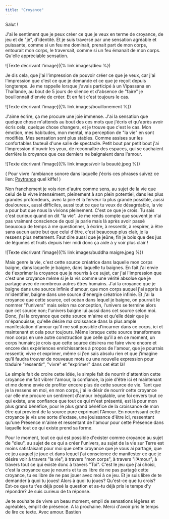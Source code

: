 ```yaml
---
title: "Croyance"
---
```

Salut !

J'ai le sentiment que je peux créer ce que je veux en terme de croyance, de jeu et de "je", d'identité.
Et je suis traversé par une sensation agréable et puissante, comme si un feu me dominait, prenait part de mon corps, entourait mon corps, le traversait, comme si un feu émanait de mon corps. Qu'elle appréciable sensation.

![Texte décrivant l'image]({% link images/dieu %})

Je dis cela, que j'ai l'impression de pouvoir créer ce que je veux, car j'ai l'impression que c'est ce que je demande et ce que je reçoit depuis longtemps.
Je me rappelle lorsque j'avais participé à un Vipassana en Thaïlande, au bout de 5 jours de silence et d'absence de "faire" je bouillonnait d'envie de créer.
Et en fait c'est toujours le cas.

![Texte décrivant l'image]({% link images/bouillonement %})

J'aime écrire, ça me procure une joie immense. J'ai la sensation que quelque chose m'attends au bout des ces mots que j'écris et qu'après avoir écris cela, quelque chose changera, et je trouve que c'est le cas. 
Mon émotion, mes habitudes, mon mental, ma perception de "la vie" en sont modifiés. Mes sensation sont plus stables. Comme assises sur les confortables fauteuil d'une salle de spectacle.
Petit bout par petit bout j'ai l'impression d'ouvrir les yeux, de reconnaître des espaces, qui se cachaient derrière la croyance que ces derniers ne baignaient dans l'amour.

![Texte décrivant l'image]({% link images/voir la beauté.jpeg %})

( Pour vivre l'ambiance sonore dans laquelle j'écris ces phrases suivez ce lien: <a href="https://www.youtube.com/watch?v=D2YuHXtrgZk">Psytrance</a>
 quel kiffe! )

Non franchement je vois rien d'autre comme sens, au sujet de la vie que celui de la vivre intensément, pleinement à son plein potentiel, dans les plus grandes profondeurs, avec la joie et la ferveur la plus grande possible, aussi douloureux, aussi difficiles, aussi tout ce que tu veux de désagréable, la vie a pour but que nous la vivions pleinement. C'est ce que je crois.
Tu sais c'est curieux quand on dit "la vie". Je me rends compte que souvent je n'ai pas vraiment conscience de quoi je parle mais là après avoir passé beaucoup de temps à me questionner, à écrire, à ressentir, à respirer, à être sans aucun autre but que celui d'être, c'est beaucoup plus clair, je la ressens plus nettement. 
Faut dire aussi que je jeûne, fin je bois que des jus de légumes et fruits depuis hier midi donc ça aide à y voir plus clair !

![Texte décrivant l'image]({% link images/buddha maigre.jpeg %})

Mais genre la vie, c'est cette source créatrice dans laquelle mon corps baigne, dans laquelle je baigne, dans laquelle tu baignes.
En fait j'ai envie de t'exprimer la croyance que je nourris à ce sujet, car j'ai l'impression que c'est une croyance même si je la vis comme une vérité absolue que je partage avec de nombreux autres êtres humains.
J'ai la croyance que je baigne dans une source infinie d'amour, que mon corps auquel j'ai appris à m'identifier, baigne dans une source d'énergie créatrice infinie.
Et j'ai la croyance que cette source, cet océan dans lequel je baigne, on pourrait le nommer "l'univers" mais selon ma conception, l'univers se termine alors que cet source non; l'univers baigne lui aussi dans cet source selon moi.
Donc, j'ai la croyance que cette source m'aime et qu'elle désir que je m'épanouisse, qu'elle désire ma croissance dans la plus ample manifestation d'amour qu'il me soit possible d'incarner dans ce corps, ici et maintenant et cela pour toujours.
Même lorsque cette source transformera mon corps en une autre construction que celle qu'il a en ce moment, un corps humain; je crois que cette source désirera me faire vivre encore et encore des expériences enrichissantes à propos de l'amour, que je pourrais ressentir, vivre et exprimer, même si j'en sais absolu rien et que j'imagine qu'il faudra trouver de nouveaux mots ou une nouvelle expression pour traduire "ressentir", "vivre" et "exprimer" dans cet état là!

Le simple fait de croire cette idée, le simple fait de nourrir d'attention cette croyance me fait vibrer l'amour, la confiance, la joie d'être ici et maintenant et me donne envie de profiter encore plus de cette source de vie. 
Tant que je la ressens en moi, en mon corps, j'ai le désir de nourrir cette croyance car elle me procure un sentiment d'amour inégalable, une foi envers tout ce qui existe, une confiance que tout ce qui m'est présenté, est là pour mon plus grand bénéfice, pour le plus grand bénéfice de la croissance de mon être qui provient de la source pure exprimant l'Amour.
En nourrissant cette croyance je vis une sorte d'extase, une jouissance d'être ici, ressentant qu'une Présence m'aime et ressentant de l'amour pour cette Présence dans laquelle tout ce qui existe prend sa forme.

Pour le moment, tout ce qui est possible d'exister comme croyance au sujet de "dieu", au sujet de ce qui a créer l'univers, au sujet de la vie sur Terre est moins satisfaisant pour moi que cette croyance que je vous ai partagé, que ce jeu auquel je joue et dans lequel j'ai conscience de manifester ce que je désire voir à travers "la vie", à travers "mon corps", à travers "l'Amour", à travers tout ce qui existe donc à travers "Toi".
C'est le jeu que j'ai choisi, c'est la croyance que je nourris et tu es libre de ne pas partagé cette croyance, tu es libre de ne pas jouer avec moi à ce jeu.
Et je suis libre de te demander à quoi tu joues!
Alors à quoi tu joues? Qu'est-ce que tu crois? Est-ce que tu t'es déjà posé la question et as-tu déjà pris le temps d'y répondre?
Je suis curieux de ta réponse.

Je te souhaite de vivre un beau moment, empli de sensations légères et agréables, emplit de présence.
A la prochaine.
Merci d'avoir pris le temps de lire ce texte.
Avec amour.
Bastien
